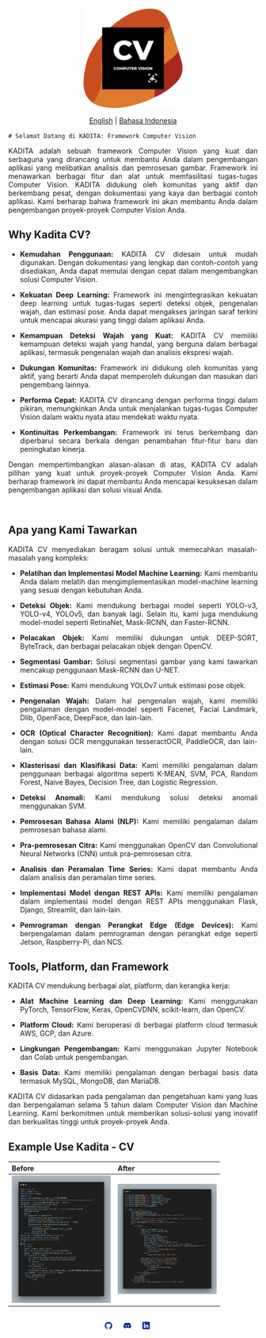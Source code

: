 <!--suppress ALL -->
<br/>
<div align="center">
  <a href="https://bengkelti.com/kadita-docs">
  <img width="200" src="https://github.com/Kastara-Digital-Technology/assets/raw/main/logo/V2/cvColorLogo.png" alt=""></a>
<br/>

[English](README.md) | [Bahasa Indonesia](README.ID.md)

</div>



    # Selamat Datang di KADITA: Framework Computer Vision
<div align="justify"> 
KADITA adalah sebuah framework Computer Vision yang kuat dan serbaguna yang dirancang untuk membantu Anda dalam pengembangan aplikasi yang melibatkan analisis dan pemrosesan gambar. Framework ini menawarkan berbagai fitur dan alat untuk memfasilitasi tugas-tugas Computer Vision. KADITA didukung oleh komunitas yang aktif dan berkembang pesat, dengan dokumentasi yang kaya dan berbagai contoh aplikasi. Kami berharap bahwa framework ini akan membantu Anda dalam pengembangan proyek-proyek Computer Vision Anda.

## Why Kadita CV?

- **Kemudahan Penggunaan:** KADITA CV didesain untuk mudah digunakan. Dengan dokumentasi yang lengkap dan contoh-contoh yang disediakan, Anda dapat memulai dengan cepat dalam mengembangkan solusi Computer Vision.

- **Kekuatan Deep Learning:** Framework ini mengintegrasikan kekuatan deep learning untuk tugas-tugas seperti deteksi objek, pengenalan wajah, dan estimasi pose. Anda dapat mengakses jaringan saraf terkini untuk mencapai akurasi yang tinggi dalam aplikasi Anda.

- **Kemampuan Deteksi Wajah yang Kuat:** KADITA CV memiliki kemampuan deteksi wajah yang handal, yang berguna dalam berbagai aplikasi, termasuk pengenalan wajah dan analisis ekspresi wajah.

- **Dukungan Komunitas:** Framework ini didukung oleh komunitas yang aktif, yang berarti Anda dapat memperoleh dukungan dan masukan dari pengembang lainnya.

- **Performa Cepat:** KADITA CV dirancang dengan performa tinggi dalam pikiran, memungkinkan Anda untuk menjalankan tugas-tugas Computer Vision dalam waktu nyata atau mendekati waktu nyata.

- **Kontinuitas Perkembangan:** Framework ini terus berkembang dan diperbarui secara berkala dengan penambahan fitur-fitur baru dan peningkatan kinerja.

Dengan mempertimbangkan alasan-alasan di atas, KADITA CV adalah pilihan yang kuat untuk proyek-proyek Computer Vision Anda. Kami berharap framework ini dapat membantu Anda mencapai kesuksesan dalam pengembangan aplikasi dan solusi visual Anda.


<br/>

## Apa yang Kami Tawarkan

KADITA CV menyediakan beragam solusi untuk memecahkan masalah-masalah yang kompleks:

- **Pelatihan dan Implementasi Model Machine Learning:** Kami membantu Anda dalam melatih dan mengimplementasikan model-machine learning yang sesuai dengan kebutuhan Anda.

- **Deteksi Objek:** Kami mendukung berbagai model seperti YOLO-v3, YOLO-v4, YOLOv5, dan banyak lagi. Selain itu, kami juga mendukung model-model seperti RetinaNet, Mask-RCNN, dan Faster-RCNN.

- **Pelacakan Objek:** Kami memiliki dukungan untuk DEEP-SORT, ByteTrack, dan berbagai pelacakan objek dengan OpenCV.

- **Segmentasi Gambar:** Solusi segmentasi gambar yang kami tawarkan mencakup penggunaan Mask-RCNN dan U-NET.

- **Estimasi Pose:** Kami mendukung YOLOv7 untuk estimasi pose objek.

- **Pengenalan Wajah:** Dalam hal pengenalan wajah, kami memiliki pengalaman dengan model-model seperti Facenet, Facial Landmark, Dlib, OpenFace, DeepFace, dan lain-lain.

- **OCR (Optical Character Recognition):** Kami dapat membantu Anda dengan solusi OCR menggunakan tesseractOCR, PaddleOCR, dan lain-lain.

- **Klasterisasi dan Klasifikasi Data:** Kami memiliki pengalaman dalam penggunaan berbagai algoritma seperti K-MEAN, SVM, PCA, Random Forest, Naive Bayes, Decision Tree, dan Logistic Regression.

- **Deteksi Anomali:** Kami mendukung solusi deteksi anomali menggunakan SVM.

- **Pemrosesan Bahasa Alami (NLP):** Kami memiliki pengalaman dalam pemrosesan bahasa alami.

- **Pra-pemrosesan Citra:** Kami menggunakan OpenCV dan Convolutional Neural Networks (CNN) untuk pra-pemrosesan citra.

- **Analisis dan Peramalan Time Series:** Kami dapat membantu Anda dalam analisis dan peramalan time series.

- **Implementasi Model dengan REST APIs:** Kami memiliki pengalaman dalam implementasi model dengan REST APIs menggunakan Flask, Django, Streamlit, dan lain-lain.

- **Pemrograman dengan Perangkat Edge (Edge Devices):** Kami berpengalaman dalam pemrograman dengan perangkat edge seperti Jetson, Raspberry-Pi, dan NCS.

## Tools, Platform, dan Framework

KADITA CV mendukung berbagai alat, platform, dan kerangka kerja:

- **Alat Machine Learning dan Deep Learning:** Kami menggunakan PyTorch, TensorFlow, Keras, OpenCVDNN, scikit-learn, dan OpenCV.

- **Platform Cloud:** Kami beroperasi di berbagai platform cloud termasuk AWS, GCP, dan Azure. 

- **Lingkungan Pengembangan:** Kami menggunakan Jupyter Notebook dan Colab untuk pengembangan.

- **Basis Data:** Kami memiliki pengalaman dengan berbagai basis data termasuk MySQL, MongoDB, dan MariaDB.

KADITA CV didasarkan pada pengalaman dan pengetahuan kami yang luas dan berpengalaman selama 5 tahun dalam Computer Vision dan Machine Learning. Kami berkomitmen untuk memberikan solusi-solusi yang inovatif dan berkualitas tinggi untuk proyek-proyek Anda.

## Example Use Kadita - CV
| Before                                                                                                                   | After                                                                                                                   |
|--------------------------------------------------------------------------------------------------------------------------|-------------------------------------------------------------------------------------------------------------------------|
| <img width="200" src="https://github.com/Kastara-Digital-Technology/assets/raw/main/snippets/KaditaCVBefore.png" alt=""> | <img width="200" src="https://github.com/Kastara-Digital-Technology/assets/raw/main/snippets/KaditaCVAfter.png" alt=""> |


</div>
<br>
<div align="center">
<a href="https://github.com/Kastara-Digital-Technology" style="text-decoration:none;">
    <img src="https://github.com/Kastara-Digital-Technology/assets/raw/main/social/logo-social-github.png" width="3%" alt="" /></a>
    <img src="https://github.com/Kastara-Digital-Technology/assets/raw/main/social/logo-transparent.png" width="3%" alt="" />

<a href="https://bengkelti.com" style="text-decoration:none;">
    <img src="https://github.com/Kastara-Digital-Technology/assets/raw/main/social/logo-social-discord.png" width="3%" alt="" /></a>
    <img src="https://github.com/Kastara-Digital-Technology/assets/raw/main/social/logo-transparent.png" width="3%" alt="" />

<a href="https://www.linkedin.com/company/kastara-digital-technology" style="text-decoration:none;">
    <img src="https://github.com/Kastara-Digital-Technology/assets/raw/main/social/logo-social-linkedin.png" width="3%" alt="" /></a>
    <img src="https://github.com/Kastara-Digital-Technology/assets/raw/main/social/logo-transparent.png" width="3%" alt="" />

<a href="https://www.youtube.com/channel/UCpoi-ru_XLLI2m8mZPBdpMw" style="text-decoration:none;">
    <img src="https://github.com/ultralytics/assets/raw/main/social/logo-social-youtube.png" width="3%" alt="" /></a>
</div>
